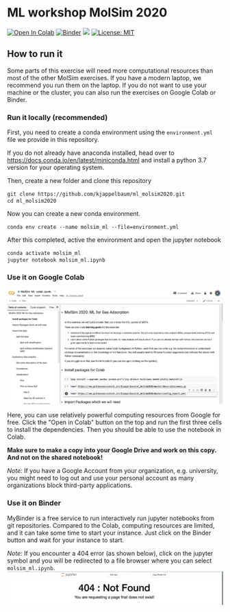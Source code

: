 # ML workshop MolSim 2020

[![Open In Colab](https://colab.research.google.com/assets/colab-badge.svg)](https://colab.research.google.com/drive/1jaRBPC3u-ianxiUGLsfZqMgYirEKfn_j)
[![Binder](https://mybinder.org/badge_logo.svg)](https://mybinder.org/v2/gh/kjappelbaum/ml_molsim2020.git/master?filepath=molsim_ml)
[![](https://img.shields.io/badge/python-3.7+-blue.svg)](https://www.python.org/download/releases/3.7.0/)
[![License: MIT](https://img.shields.io/badge/License-MIT-yellow.svg)](https://opensource.org/licenses/MIT)

## How to run it

Some parts of this exercise will need more computational resources than most of
the other MolSim exercises. If you have a modern laptop, we recommend you run them
on the laptop. 
If you do not want to use your machine or the cluster, you
can also run the exercises on Google Colab or Binder.

### Run it locally (recommended)

First, you need to create a conda environment using the `environment.yml`
file we provide in this repository.

If you do not already have anaconda installed, head over to
https://docs.conda.io/en/latest/miniconda.html and install a python 3.7 version
for your operating system.

Then, create a new folder and clone this repository

```(bash)
git clone https://github.com/kjappelbaum/ml_molsim2020.git
cd ml_molsim2020
```

Now you can create a new conda environment.

```(bash)
conda env create --name molsim_ml --file=environment.yml
```

After this completed, active the environment and open the jupyter notebook

```(bash)
conda activate molsim_ml
jupyter notebook molsim_ml.ipynb
```

### Use it on Google Colab

![Screenshot of the Colab environment](_static/colab.png)

Here, you can use relatively powerful computing resources from Google for free.
Click the "Open in Colab" button on the top and run the first three cells to
install the dependencies. Then you should be able to use the notebook in Colab.

**Make sure to make a copy into your Google Drive and work on this copy. And
not on the shared notebook!**

_Note:_ If you have a Google Account from your organization, e.g. university, you might
need to log out and use your personal account as many organizations block
third-party applications.

### Use it on Binder

MyBinder is a free service to run interactively run jupyter notebooks from git repositories.
Compared to the Colab, computing resources are limited, and it can take some time
to start your instance.
Just click on the Binder button and wait for your instance to start.

_Note:_ If you encounter a 404 error (as shown below), click on the jupyter symbol and you will be redirected
to a file browser where you can select `molsim_ml.ipynb`.
![Screenshot of the 404 error](_static/404error.png)
